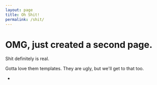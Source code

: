 ```yaml
---
layout: page
title: Oh Shit!
permalink: /shit/
---
```



<h1>OMG, just created a second page. </h1>
Shit definitely is real.

Gotta love them templates. They are ugly, but we'll get to that too. 

-